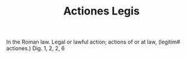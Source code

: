---
title: Actiones Legis
letter: A
permalink: "/definitions/actiones-legis.html"
body: In the Roman law. Legal or lawful action; actions of or at law, (legitim# actiones.)
  Dig. 1, 2, 2, 6
published_at: '2018-07-07'
layout: post
---